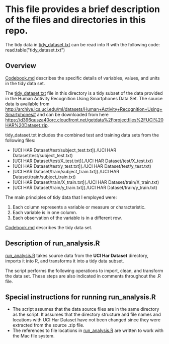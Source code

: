 # This file provides a brief description of the files and directories in this repo.
The tidy data in [tidy_dataset.txt](./tidy_dataset.txt) can be read into R with the following code:
read.table("tidy_dataset.txt")

## Overview

[Codebook.md](./Codebook.md) describes the specific details of variables, values, and units in the tidy data set.

The [tidy_dataset.txt](./tidy_data_set.txt) file in this directory is a tidy subset of the data provided in the Human Activity Recognition Using Smartphones Data Set. The source data is available from http://archive.ics.uci.edu/ml/datasets/Human+Activity+Recognition+Using+Smartphones# and can be downloaded from here https://d396qusza40orc.cloudfront.net/getdata%2Fprojectfiles%2FUCI%20HAR%20Dataset.zip.

tidy_dataset.txt includes the combined test and training data sets from the following files:

- [UCI HAR Dataset/test/subject_test.txt](./UCI HAR Dataset/test/subject_test.txt)
- [UCI HAR Dataset/test/X_test.txt](./UCI HAR Dataset/test/X_test.txt)
- [UCI HAR Dataset/test/y_test.txt](./UCI HAR Dataset/test/y_test.txt)
- [UCI HAR Dataset/train/subject_train.txt](./UCI HAR Dataset/train/subject_train.txt)
- [UCI HAR Dataset/train/X_train.txt](./UCI HAR Dataset/train/X_train.txt)
- [UCI HAR Dataset/train/y_train.txt](./UCI HAR Dataset/train/y_train.txt)

The main principles of tidy data that I employed were:

1. Each column represents a variable or measure or characteristic.
2. Each variable is in one column.
3. Each observation of the variable is in a different row.

[Codebook.md](./codebook.md) describes the tidy data set.


## Description of run_analysis.R

[run_analysis.R](./run_analysis.R) takes source data from the **UCI Har Dataset** directory, imports it into R, and transforms it into a tidy data subset.

The script performs the following operations to import, clean, and transform the data set. These steps are also indicated in comments throughout the .R file.


## Special instructions for running run_analysis.R

- The script assumes that the data source files are in the same directory as the script. It assumes that the directory structure and file names and locations with UCI Har Dataset have not been changed since they were extracted from the source .zip file.
- The references to file locations in [run_analysis.R](./run_analysis.R) are written to work with the Mac file system.
